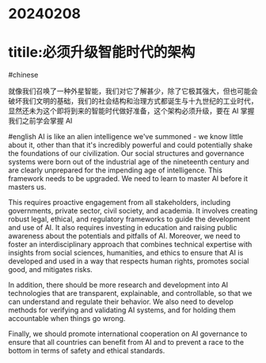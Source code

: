 # 20240208
# titile:必须升级智能时代的架构
#chinese

就像我们召唤了一种外星智能，我们对它了解甚少，除了它极其强大，但也可能会破坏我们文明的基础，我们的社会结构和治理方式都诞生与十九世纪的工业时代，显然还未为这个即将到来的智能时代做好准备，这个架构必须升级，要在 AI 掌握我们之前学会掌握 AI

#english
AI is like an alien intelligence we've summoned - we know little about it, other than that it's incredibly powerful and could potentially shake the foundations of our civilization. Our social structures and governance systems were born out of the industrial age of the nineteenth century and are clearly unprepared for the impending age of intelligence. This framework needs to be upgraded. We need to learn to master AI before it masters us.

This requires proactive engagement from all stakeholders, including governments, private sector, civil society, and academia. It involves creating robust legal, ethical, and regulatory frameworks to guide the development and use of AI. It also requires investing in education and raising public awareness about the potentials and pitfalls of AI. Moreover, we need to foster an interdisciplinary approach that combines technical expertise with insights from social sciences, humanities, and ethics to ensure that AI is developed and used in a way that respects human rights, promotes social good, and mitigates risks.

In addition, there should be more research and development into AI technologies that are transparent, explainable, and controllable, so that we can understand and regulate their behavior. We also need to develop methods for verifying and validating AI systems, and for holding them accountable when things go wrong.

Finally, we should promote international cooperation on AI governance to ensure that all countries can benefit from AI and to prevent a race to the bottom in terms of safety and ethical standards.
